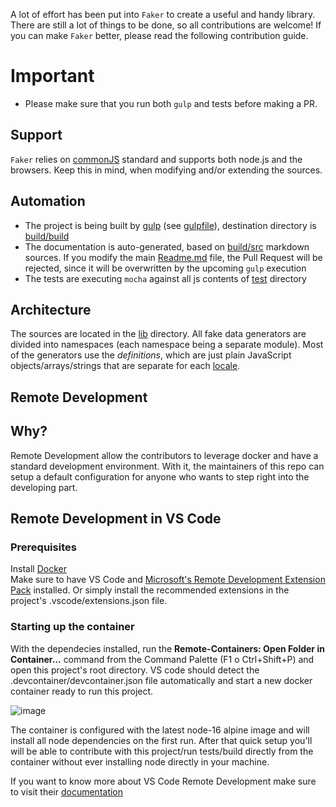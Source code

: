 A lot of effort has been put into `Faker` to create a useful and handy
library. There are still a lot of things to be done, so all contributions are welcome! If you can make `Faker` better, please read the following contribution guide.

# Important

- Please make sure that you run both `gulp` and tests before making a PR.

## Support

`Faker` relies on [commonJS](http://www.commonjs.org/) standard and supports both node.js and the browsers. Keep this in mind, when modifying and/or extending the sources.

## Automation

- The project is being built by [gulp](http://gulpjs.com/) (see [gulpfile](build/gulpfile.js)), destination directory is [build/build](build/build)
- The documentation is auto-generated, based on [build/src](build/src) markdown sources. If you modify the main [Readme.md](Readme.md) file, the Pull Request will be rejected, since it will be overwritten by the upcoming `gulp` execution
- The tests are executing `mocha` against all js contents of [test](test) directory

## Architecture

The sources are located in the [lib](lib) directory. All fake data generators are
divided into namespaces (each namespace being a separate module). Most of the
generators use the _definitions_, which are just plain JavaScript
objects/arrays/strings that are separate for each [locale](lib/locales).

## Remote Development

## Why?
Remote Development allow the contributors to leverage docker and have a standard development environment. With it, the maintainers of this repo can setup a default configuration for anyone who wants to step right into the developing part.

## Remote Development in VS Code

### Prerequisites  
Install [Docker](https://www.docker.com/get-started)  
Make sure to have VS Code and [Microsoft's Remote Development Extension Pack](https://marketplace.visualstudio.com/items?itemName=ms-vscode-remote.vscode-remote-extensionpack) installed. Or simply install the recommended extensions in the project's .vscode/extensions.json file.

### Starting up the container  
With the dependecies installed, run the **Remote-Containers: Open Folder in Container...** command from the Command Palette (F1 o Ctrl+Shift+P) and open this project's root directory. VS code should detect the .devcontainer/devcontainer.json file automatically and start a new docker container ready to run this project. 

![image](https://user-images.githubusercontent.com/25828351/149049596-42c2ee8e-74f4-4887-a483-f1ea72dbe649.png)

The container is configured with the latest node-16 alpine image and will install all node dependencies on the first run. After that quick setup you'll will be able to contribute with this project/run tests/build directly from the container without ever installing node directly in your machine.

If you want to know more about VS Code Remote Development make sure to visit their [documentation](https://code.visualstudio.com/docs/remote/remote-overview)
